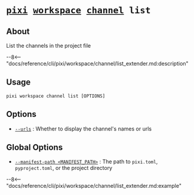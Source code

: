 <!--- This file is autogenerated. Do not edit manually! -->
# <code>[pixi](../../../pixi.md) [workspace](../../workspace.md) [channel](../channel.md) list</code>

## About
List the channels in the project file

--8<-- "docs/reference/cli/pixi/workspace/channel/list_extender.md:description"

## Usage
```
pixi workspace channel list [OPTIONS]
```

## Options
- <a id="arg---urls" href="#arg---urls">`--urls`</a>
:  Whether to display the channel's names or urls

## Global Options
- <a id="arg---manifest-path" href="#arg---manifest-path">`--manifest-path <MANIFEST_PATH>`</a>
:  The path to `pixi.toml`, `pyproject.toml`, or the project directory

--8<-- "docs/reference/cli/pixi/workspace/channel/list_extender.md:example"
